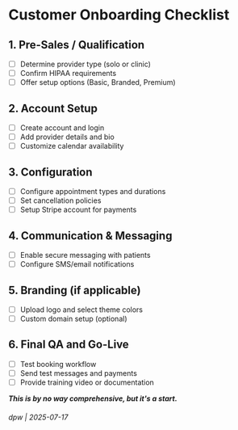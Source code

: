 
# Customer Onboarding Checklist

## 1. Pre-Sales / Qualification
- [ ] Determine provider type (solo or clinic)
- [ ] Confirm HIPAA requirements
- [ ] Offer setup options (Basic, Branded, Premium)

## 2. Account Setup
- [ ] Create account and login
- [ ] Add provider details and bio
- [ ] Customize calendar availability

## 3. Configuration
- [ ] Configure appointment types and durations
- [ ] Set cancellation policies
- [ ] Setup Stripe account for payments

## 4. Communication & Messaging
- [ ] Enable secure messaging with patients
- [ ] Configure SMS/email notifications

## 5. Branding (if applicable)
- [ ] Upload logo and select theme colors
- [ ] Custom domain setup (optional)

## 6. Final QA and Go-Live
- [ ] Test booking workflow
- [ ] Send test messages and payments
- [ ] Provide training video or documentation

**_This is by no way comprehensive, but it's a start._**

###### dpw | 2025-07-17
